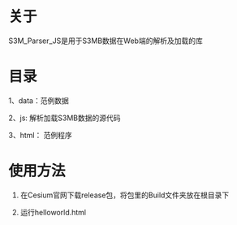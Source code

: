 # 关于  
S3M_Parser_JS是用于S3MB数据在Web端的解析及加载的库

# 目录  
1、data：范例数据

2、js: 解析加载S3MB数据的源代码

3、html： 范例程序

# 使用方法  
1. 在Cesium官网下载release包，将包里的Build文件夹放在根目录下

2. 运行helloworld.html